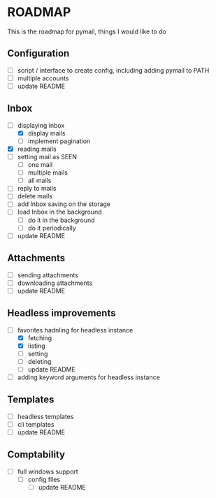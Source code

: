 # ROADMAP
This is the roadmap for pymail, things I would like to do

## Configuration
- [ ] script / interface to create config, including adding pymail to PATH
- [ ] multiple accounts
- [ ] update README

## Inbox
- [ ] displaying inbox
  - [x] display mails
  - [ ] implement pagination
- [x] reading mails
- [ ] setting mail as SEEN
  - [ ] one mail
  - [ ] multiple mails
  - [ ] all mails
- [ ] reply to mails
- [ ] delete mails
- [ ] add Inbox saving on the storage
- [ ] load Inbox in the background
  - [ ] do it in the background
  - [ ] do it periodically
- [ ] update README

## Attachments
- [ ] sending attachments
- [ ] downloading attachments
- [ ] update README

## Headless improvements
- [ ] favorites hadnling for headless instance
  - [x] fetching
  - [x] listing
  - [ ] setting
  - [ ] deleting
  - [ ] update README
- [ ] adding keyword arguments for headless instance

## Templates
- [ ] headless templates
- [ ] cli templates
- [ ] update README

## Comptability
- [ ] full windows support
    - [ ] config files
        - [ ] update README
